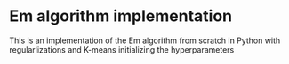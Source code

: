 # Em algorithm implementation 

This is an implementation of the Em algorithm from scratch in Python with regularlizations and K-means initializing the hyperparameters
